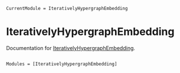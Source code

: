 ```@meta
CurrentModule = IterativelyHypergraphEmbedding
```

# IterativelyHypergraphEmbedding

Documentation for [IterativelyHypergraphEmbedding](https://github.com/Inazuma110/IterativelyHypergraphEmbedding.jl).

```@index
```

```@autodocs
Modules = [IterativelyHypergraphEmbedding]
```
